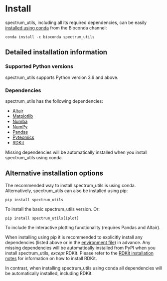 # Install

spectrum_utils, including all its required dependencies, can be easily
[installed using conda](https://anaconda.org/bioconda/spectrum_utils) from the
Bioconda channel:

    conda install -c bioconda spectrum_utils

## Detailed installation information

### Supported Python versions

spectrum_utils supports Python version 3.6 and above.

### Dependencies

spectrum_utils has the following dependencies:

- [Altair](https://altair-viz.github.io/)
- [Matplotlib](https://matplotlib.org/)
- [Numba](http://numba.pydata.org/)
- [NumPy](https://www.numpy.org/)
- [Pandas](https://pandas.pydata.org/)
- [Pyteomics](https://pyteomics.readthedocs.io/)
- [RDKit](https://www.rdkit.org/)

Missing dependencies will be automatically installed when you install
spectrum_utils using conda.

## Alternative installation options

The recommended way to install spectrum_utils is using conda. Alternatively,
spectrum_utils can also be installed using pip:

    pip install spectrum_utils

To install the basic spectrum_utils version. Or:

    pip install spectrum_utils[iplot]

To include the interactive plotting functionality (requires Pandas and Altair).

When installing using pip it is recommended to explicitly install any
dependencies (listed above or in the
[environment file](https://github.com/bittremieux/spectrum_utils/blob/master/environment.yml))
in advance. Any missing dependencies will be automatically installed from PyPI
when you install spectrum_utils, _except_ RDKit. Please refer to the
[RDKit installation notes](https://www.rdkit.org/docs/Install.html) for
information on how to install RDKit.

In contrast, when installing spectrum_utils using conda all dependencies will
be automatically installed, including RDKit.
